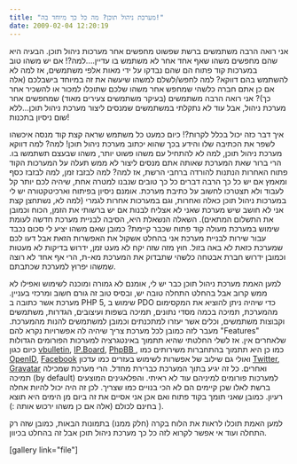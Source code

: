 ```yaml
---
title: "מערכת ניהול תוכן? מה כל כך מיוחד בה!"
date: 2009-02-04 12:20:19
---
```


אני רואה הרבה משתמשים ברשת שפשוט מחפשים אחר מערכות ניהול תוכן. הבעיה היא שהם מחפשים משהו שאף אחד אחר לא משתמש בו עדיין....למה?! אם יש משהו טוב במערכות קוד פתוח הם שהם נבדקו על ידי מאות אלפי משתמשים, אז למה לא להשתמש בהם דווקא? למה לחפש/לשלם למשהו שיעשה את זה במיוחד בישבלכם (אלה אם כן אתם חברה כלשהי שמחפש אחר משהו שלכם שתוכלו למכור או להשכיר אחר כך)? אני רואה הרבה משתמשים (בעיקר משתמשים צעירים מאוד) שמחפשים אחר מערכת ניהול, אבל עוד לא נתקלתי במשתמשים שמנסים ליצור מערכת ניהול תוכן...ללא שום ניסיון בתכנות!

<!--more-->איך דבר כזה יכול בכלל לקרות?! כיום כמעט כל משתמש שראה קצת קוד מנסה איכשהו לשפר את הכתיבה שלו והידע בכך שהוא יכתוב מערכת ניהול תוכן! למה? למה דווקא מערכת ניהול תוכן, למה לא להתחיל עם משהו פשוט יותר, משהו שבעצם תשתמשו בו. הרי ברור שאת המערכת שאותה אתם מנסים ליצור לא ממש תעלה על המערכות הקוד פתוח האחרות הנתנות להורדה ברחבי הרשת, אז למה? למה לבזבז זמן, למה לבזבז כסף ומאמץ אם יש כל כך הרבה דברים כל כך טובים שנבנו למטרה אחת, שיהיה לכם יותר קל לעבוד ולא תצטרכו לחשוב על כתיבת מערכת. אומנם ניסיון בפיתוח וארכיטקטורה יש לי במערכות ניהול תוכן כאלה ואחרות, וגם במערכות אחרות לגמרי (למה לא, נשתחצן קצת אני לא חושב שיש מערכת שאני לא אצליח לבנות אם יש ברשותי את הזמן, הכוח וכמובן את התשלום המתאים). השאלה הנשאלת היא, הסיבה לבניית מערכת חדשה לעומת שימוש במערכת מעולה קוד פתוח שכבר קיימת? כמובן שאם משהו יציע לי סכום נכבד עבור שירות לבניית מערכת אני בהחלט אשקול את האפשרות הזאת אבל דעו לכם שמערכת כזאת לא באה בזול. חוץ מזה שזה יקח לא מעט זמן, ידרוש בדיקות לא מעטות וכמובן ידרוש חברת אבטחה כלשהי שתבדוק את המערכת מא-ת, הרי אף אחד לא רוצה שמשהו יפרוץ למערכת שכתבתם.

למען האמת מערכת ניהול תוכן כבר יש לי, אומנם לא גמורה ומוכנה לשימוש ואפילו לא ממש קרוב אבל בהחלט התחלה טובה יש, ובסיס טוב זה גורם חשוב ומרכזי בעניין. מערכת אשר כתובה ב PHP 5, שימוש ב PDO כדי שיהיה ניתן להוציא את המקסימום מהמערכת, תמיכה בכמה מסדי נתונים, תמיכה בשפות ועיצובים, הגדרות, משתמשים וקבוצות משתמשים, וכלים אשר יעזרו למתכנתים וכמובן למשתמשים להנות מהמערכת. מעבר לזה כמובן לכל מערכת צריך שיהיה לה אפשרויות נקרא להם "Features" שלאחרים אין. אז לשלי החלטתי שהיא תתמוך באינטגרציה למערכות הפורומים הגדולות כיום כגון <a href="http://www.vbulletin.com" target="_blank">vbulletin</a>, <a href="http://www.invisionpower.com" target="_blank">IP.Board</a>, <a href="http://www.phpbb.com" target="_blank">PhpBB </a>, כמו כן היא תתמוך בהתחברות משירותים כמו <a href="http://www.openid.net" target="_blank">OpenID</a>, <a href="http://www.facebook.com" target="_blank">Facebook</a> ואולי גם שילוב של אפשרות לשימוש בעזרים כמו עדכון <a href="http://www.twitter.com" target="_blank">Twitter</a>, <a href="http://www.gravatar.com" target="_blank">Gravatar</a> ואחרים. כל זה יגיע בתוך המערכת כברירת מחדל. הרי מערכת שמכילה תמיכה (by default) למערכות פורומים למיניהם עוד לא ראיתי. והפלאגינים המוצעים ברשת לאלו שכן קיימים הם לא הכי בנויים כמו שצריך. לכן זה היה יכול להיות אחלה רעיון. כמובן שאני תומך בקוד פתוח ואם אכן אני אסיים את זה ביום מן הימים היא תוצא בחינם לכולם (אלה אם כן משהו ירכוש אותה :) ).

למען האמת תוכלו לראות את הלוח בקרה (חלק ממנו) בתמונות הבאות, כמובן שזה רק התחלה ועוד אי אפשר לקרוא לזה כל כך מערכת ניהול תוכן אבל זה בהחלט בכיוון.

[gallery link="file"]
